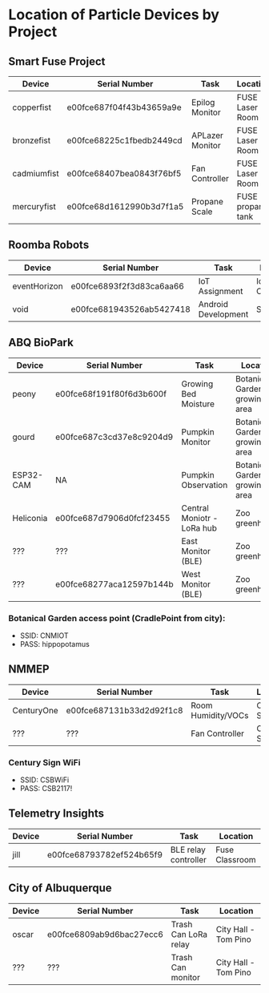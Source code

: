 # Location of Particle Devices by Project

## Smart Fuse Project
|      Device      |    Serial Number        | Task |          Location   |
|------------------|-------------------------|------|-------------|
| copperfist       | e00fce687f04f43b43659a9e| Epilog Monitor  |FUSE - Laser Room |
| bronzefist        | e00fce68225c1fbedb2449cd| APLazer Monitor |FUSE - Laser Room |
| cadmiumfist        | e00fce68407bea0843f76bf5| Fan Controller  |FUSE - Laser Room |
| mercuryfist       | e00fce68d1612990b3d7f1a5| Propane Scale | FUSE - propane tank|

## Roomba Robots
|      Device      |    Serial Number        | Task |          Location   |
|------------------|-------------------------|------|-------------|
| eventHorizon     | e00fce6893f2f3d83ca6aa66| IoT Assignment  |IoT Classroom |
| void             | e00fce681943526ab5427418| Android Development |STEMulus |

## ABQ BioPark
|      Device      |    Serial Number        | Task |          Location   |
|------------------|-------------------------|------|-------------|
| peony      | e00fce68f191f80f6d3b600f| Growing Bed Moisture  |Botanical Garden growing area |
| gourd        | e00fce687c3cd37e8c9204d9| Pumpkin Monitor |Botanical Garden growing area |
| ESP32-CAM        | NA| Pumpkin Observation |Botanical Garden growing area |
| Heliconia    | e00fce687d7906d0fcf23455| Central Moniotr - LoRa hub  |Zoo greenhouse|
| ???       | ???| East Monitor (BLE) | Zoo greenhouse|
| ???       | e00fce68277aca12597b144b| West Monitor (BLE) | Zoo greenhouse|

### Botanical Garden access point (CradlePoint from city):
* SSID: CNMIOT
* PASS: hippopotamus

## NMMEP
|      Device      |    Serial Number        | Task |          Location   |
|------------------|-------------------------|------|-------------|
| CenturyOne       | e00fce687131b33d2d92f1c8| Room Humidity/VOCs  | Century Sign |
| ???        | ???| Fan Controller |Century Sign |

### Century Sign WiFi
* SSID: CSBWiFi
* PASS: CSB2117!

## Telemetry Insights
|      Device      |    Serial Number        | Task |          Location   |
|------------------|-------------------------|------|-------------|
| jill       | e00fce68793782ef524b65f9| BLE relay controller  | Fuse Classroom |

## City of Albuquerque
|      Device      |    Serial Number        | Task |          Location   |
|------------------|-------------------------|------|-------------|
| oscar       | e00fce6809ab9d6bac27ecc6| Trash Can LoRa relay | City Hall - Tom Pino |
| ???       | ???| Trash Can monitor | City Hall - Tom Pino |
